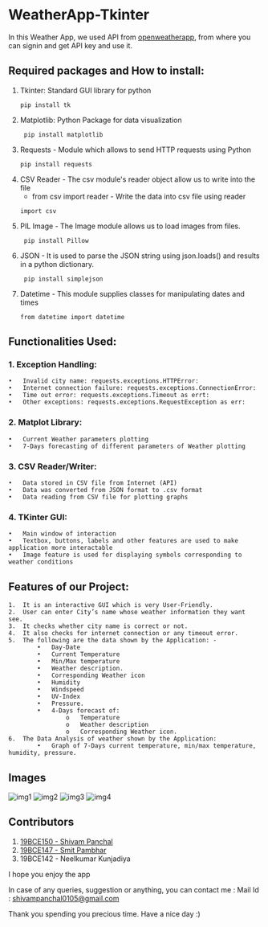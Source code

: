 # WeatherApp-Tkinter

In this Weather App, we used API from [openweatherapp](https://home.openweathermap.org), from where you can signin and get API key and use it.

## Required packages and How to install: 
1. Tkinter:  Standard GUI library for python
    ```
    pip install tk
    ```
2. Matplotlib: Python Package for data visualization
    ```
     pip install matplotlib 
    ```
3. Requests - Module which allows to send HTTP requests using Python
    ```
    pip install requests
    ```
4. CSV Reader - The csv module's reader object allow us to write into the file
   - from csv import reader    -    Write the data into csv file using reader
    ```
    import csv  
    ```
5. PIL Image - The Image module allows us to load images from files.
   ```
    pip install Pillow 
    ```
6. JSON - It is used to parse the JSON string using json.loads() and results in a python dictionary.
   ```
    pip install simplejson
    ```
7. Datetime - This module supplies classes for manipulating dates and times
    ```
    from datetime import datetime
    ```
    
## Functionalities Used:

### 1.	Exception Handling:
    •	Invalid city name: requests.exceptions.HTTPError:
    •	Internet connection failure: requests.exceptions.ConnectionError:
    •	Time out error: requests.exceptions.Timeout as errt:
    •	Other exceptions: requests.exceptions.RequestException as err:
    
### 2.	Matplot Library:
    •	Current Weather parameters plotting
    •	7-Days forecasting of different parameters of Weather plotting

### 3.	CSV Reader/Writer:
    •	Data stored in CSV file from Internet (API)
    •	Data was converted from JSON format to .csv format
    •	Data reading from CSV file for plotting graphs

### 4.	TKinter GUI:
    •	Main window of interaction
    •	Textbox, buttons, labels and other features are used to make application more interactable
    •	Image feature is used for displaying symbols corresponding to weather conditions
    
## Features of our Project:
    1.	It is an interactive GUI which is very User-Friendly.
    2.	User can enter City’s name whose weather information they want see.
    3.	It checks whether city name is correct or not.
    4.	It also checks for internet connection or any timeout error.
    5.	The following are the data shown by the Application: -
            •	Day-Date
            •	Current Temperature
            •	Min/Max temperature
            •	Weather description.
            •	Corresponding Weather icon
            •	Humidity
            •	Windspeed
            •	UV-Index
            •	Pressure.
            •	4-Days forecast of:
                    o	Temperature
                    o	Weather description
                    o	Corresponding Weather icon.
    6.	The Data Analysis of weather shown by the Application:
            •	Graph of 7-Days current temperature, min/max temperature, humidity, pressure.
## Images
![img1](https://user-images.githubusercontent.com/70219870/126772868-b86f8e13-45e9-4394-890b-482bc67ba99e.png)
![img2](https://user-images.githubusercontent.com/70219870/126772891-bcc4682e-101b-4836-b3c2-7616c017428a.png)
![img3](https://user-images.githubusercontent.com/70219870/126772905-b7932ce7-eb8c-4f78-b174-28cde4bddd59.png)
![img4](https://user-images.githubusercontent.com/70219870/126772913-0be8736f-3124-42ab-b1dd-30321a0fb490.png)


## Contributors
1. [19BCE150 - Shivam Panchal](https://github.com/shivam-0105)
2. [19BCE147 - Smit Pambhar](https://github.com/spambhar)
3. 19BCE142 - Neelkumar Kunjadiya 


I hope you enjoy the app

In case of any queries, suggestion or anything, you can contact me : Mail Id : shivampanchal0105@gmail.com

Thank you spending you precious time. Have a nice day :)

